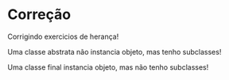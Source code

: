 # Correção 

Corrigindo exercicios de herança!

Uma classe abstrata não instancia objeto, mas tenho subclasses!

Uma classe final instancia objeto, mas não tenho subclasses!